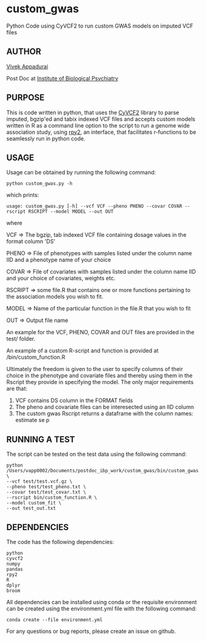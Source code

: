 # custom_gwas
Python Code using CyVCF2 to run custom GWAS models on imputed VCF files

## AUTHOR

[Vivek Appadurai](https://github.com/vaqm2) 

Post Doc at [Institute of Biological Psychiatry](https://github.com/biopsyk)
## PURPOSE

This is code written in python, that uses the [CyVCF2](https://brentp.github.io/cyvcf2/) library to parse imputed, bgzip'ed and tabix indexed VCF files and accepts custom models written in R as a command line option to the script to run a genome wide association study, using [rpy2](https://rpy2.github.io/doc/v3.4.x/html/index.html), an interface, that facilitates r-functions to be seamlessly run in python code.

## USAGE

Usage can be obtained by running the following command:

    python custom_gwas.py -h

which prints:

    usage: custom_gwas.py [-h] --vcf VCF --pheno PHENO --covar COVAR --rscript RSCRIPT --model MODEL --out OUT

where

VCF => The bgzip, tab indexed VCF file containing dosage values in the format column 'DS'

PHENO => File of phenotypes with samples listed under the column name IID and a phenotype name of your choice

COVAR => File of covariates with samples listed under the column name IID and your choice of covariates, weights etc.

RSCRIPT => some file.R that contains one or more functions pertaining to the association models you wish to fit.

MODEL => Name of the particular function in the file.R that you wish to fit

OUT => Output file name

An example for the VCF, PHENO, COVAR and OUT files are provided in the test/ folder.

An example of a custom R-script and function is provided at /bin/custom_function.R

Ultimately the freedom is given to the user to specify columns of their choice in the phenotype and covariate files and thereby using them in the Rscript they provide in specifying the model. The only major requirements are that:

1. VCF contains DS column in the FORMAT fields
2. The pheno and covariate files can be interesected using an IID column
3. The custom gwas Rscript returns a dataframe with the column names:
    estimate
    se
    p

## RUNNING A TEST

The script can be tested on the test data using the following command:

    python /Users/vapp0002/Documents/postdoc_ibp_work/custom_gwas/bin/custom_gwas.py \
    --vcf test/test.vcf.gz \
    --pheno test/test_pheno.txt \
    --covar test/test_covar.txt \
    --rscript bin/custom_function.R \ 
    --model custom_fit \
    --out test_out.txt

## DEPENDENCIES

The code has the following dependencies:

    python
    cyvcf2
    numpy
    pandas
    rpy2
    R
    dplyr
    broom

All dependencies can be installed using conda or the requisite environment can be created using the environment.yml file with the following command:

    conda create --file environment.yml

For any questions or bug reports, please create an issue on github.